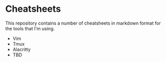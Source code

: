 # Cheatsheets

This repository contains a number of cheatsheets in markdown format for the tools that I'm using.

- Vim
- Tmux
- Alacritty
- TBD
